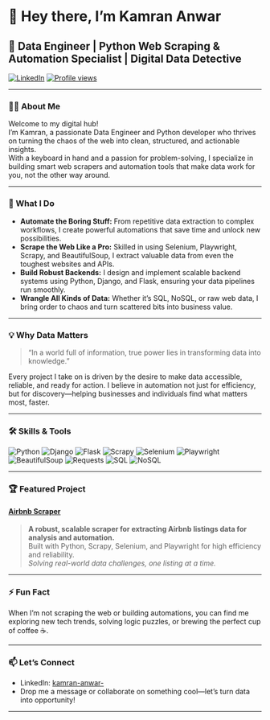 # 👋 Hey there, I’m Kamran Anwar

## 🐍 Data Engineer | Python Web Scraping & Automation Specialist | Digital Data Detective

[![LinkedIn](https://img.shields.io/badge/LinkedIn-blue?style=flat-square&logo=linkedin&logoColor=white&link=https://www.linkedin.com/in/kamran-anwar-/)](https://www.linkedin.com/in/kamran-anwar-/)
[![Profile views](https://komarev.com/ghpvc/?username=Kamran6789)](https://github.com/Kamran6789)

---

### 👨‍💻 About Me

Welcome to my digital hub!  
I’m Kamran, a passionate Data Engineer and Python developer who thrives on turning the chaos of the web into clean, structured, and actionable insights.  
With a keyboard in hand and a passion for problem-solving, I specialize in building smart web scrapers and automation tools that make data work for you, not the other way around.

---

### 🚀 What I Do

- **Automate the Boring Stuff:** From repetitive data extraction to complex workflows, I create powerful automations that save time and unlock new possibilities.
- **Scrape the Web Like a Pro:** Skilled in using Selenium, Playwright, Scrapy, and BeautifulSoup, I extract valuable data from even the toughest websites and APIs.
- **Build Robust Backends:** I design and implement scalable backend systems using Python, Django, and Flask, ensuring your data pipelines run smoothly.
- **Wrangle All Kinds of Data:** Whether it’s SQL, NoSQL, or raw web data, I bring order to chaos and turn scattered bits into business value.

---

### 💡 Why Data Matters

> “In a world full of information, true power lies in transforming data into knowledge.”

Every project I take on is driven by the desire to make data accessible, reliable, and ready for action. I believe in automation not just for efficiency, but for discovery—helping businesses and individuals find what matters most, faster.

---

### 🛠️ Skills & Tools

![Python](https://img.shields.io/badge/-Python-3776AB?logo=python&logoColor=white&style=flat)
![Django](https://img.shields.io/badge/-Django-092E20?logo=django&logoColor=white&style=flat)
![Flask](https://img.shields.io/badge/-Flask-000000?logo=flask&logoColor=white&style=flat)
![Scrapy](https://img.shields.io/badge/-Scrapy-9E9E9E?logo=scrapy&logoColor=white&style=flat)
![Selenium](https://img.shields.io/badge/-Selenium-43B02A?logo=selenium&logoColor=white&style=flat)
![Playwright](https://img.shields.io/badge/-Playwright-2e2e2e?logo=playwright&logoColor=green&style=flat)
![BeautifulSoup](https://img.shields.io/badge/-BeautifulSoup-8B4513?style=flat)
![Requests](https://img.shields.io/badge/-requests-20232A?style=flat)
![SQL](https://img.shields.io/badge/-SQL-4479A1?logo=postgresql&logoColor=white&style=flat)
![NoSQL](https://img.shields.io/badge/-NoSQL-4DB33D?logo=mongodb&logoColor=white&style=flat)

---

### 🏆 Featured Project

#### [Airbnb Scraper](#)
> **A robust, scalable scraper for extracting Airbnb listings data for analysis and automation.**  
> Built with Python, Scrapy, Selenium, and Playwright for high efficiency and reliability.  
> _Solving real-world data challenges, one listing at a time._

---

### ⚡ Fun Fact

When I’m not scraping the web or building automations, you can find me exploring new tech trends, solving logic puzzles, or brewing the perfect cup of coffee ☕️.

---

### 📫 Let’s Connect

- LinkedIn: [kamran-anwar-](https://www.linkedin.com/in/kamran-anwar-/)
- Drop me a message or collaborate on something cool—let’s turn data into opportunity!

---


